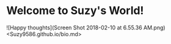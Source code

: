 # Welcome to Suzy's World!
![Happy thoughts](Screen Shot 2018-02-10 at 6.55.36 AM.png)
<Suzy9586.github.io/bio.md>

